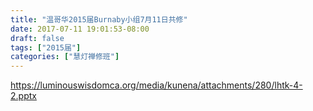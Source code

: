 ```yaml
---
title: "温哥华2015届Burnaby小组7月11日共修"
date: 2017-07-11 19:01:53-08:00
draft: false
tags: ["2015届"]
categories: ["慧灯禅修班"]
---
```

https://luminouswisdomca.org/media/kunena/attachments/280/lhtk-4-2.pptx
